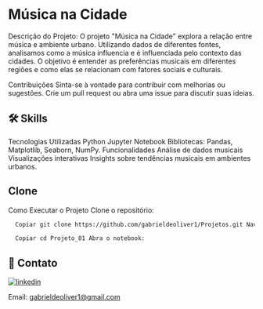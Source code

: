 # Música na Cidade

Descrição do Projeto: O projeto "Música na Cidade" explora a relação entre música e ambiente urbano. Utilizando dados de diferentes fontes, analisamos como a música influencia e é influenciada pelo contexto das cidades. O objetivo é entender as preferências musicais em diferentes regiões e como elas se relacionam com fatores sociais e culturais.

Contribuições Sinta-se à vontade para contribuir com melhorias ou sugestões. Crie um pull request ou abra uma issue para discutir suas ideias.




## 🛠 Skills

Tecnologias Utilizadas Python Jupyter Notebook Bibliotecas: Pandas, Matplotlib, Seaborn, NumPy. Funcionalidades Análise de dados musicais Visualizações interativas Insights sobre tendências musicais em ambientes urbanos.


## Clone

Como Executar o Projeto Clone o repositório:

```bash
  Copiar git clone https://github.com/gabrieldeoliver1/Projetos.git Navegue até o diretório do projeto:
```

```bash
  Copiar cd Projeto_01 Abra o notebook:
```





## 🔗 Contato

[![linkedin](https://img.shields.io/badge/linkedin-0A66C2?style=for-the-badge&logo=linkedin&logoColor=white)](https://www.linkedin.com/in/gabrieldeoliver1/)

Email: gabrieldeoliver1@gmail.com
